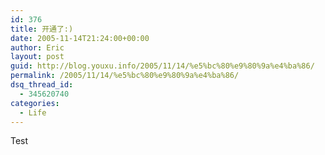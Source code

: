 ```yaml
---
id: 376
title: 开通了:)
date: 2005-11-14T21:24:00+00:00
author: Eric
layout: post
guid: http://blog.youxu.info/2005/11/14/%e5%bc%80%e9%80%9a%e4%ba%86/
permalink: /2005/11/14/%e5%bc%80%e9%80%9a%e4%ba%86/
dsq_thread_id:
  - 345620740
categories:
  - Life
---
```

Test